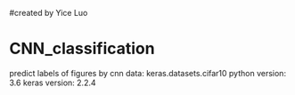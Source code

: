 #created by Yice Luo
# CNN_classification
predict labels of figures by cnn
data:  keras.datasets.cifar10
python version: 3.6
keras version: 2.2.4
